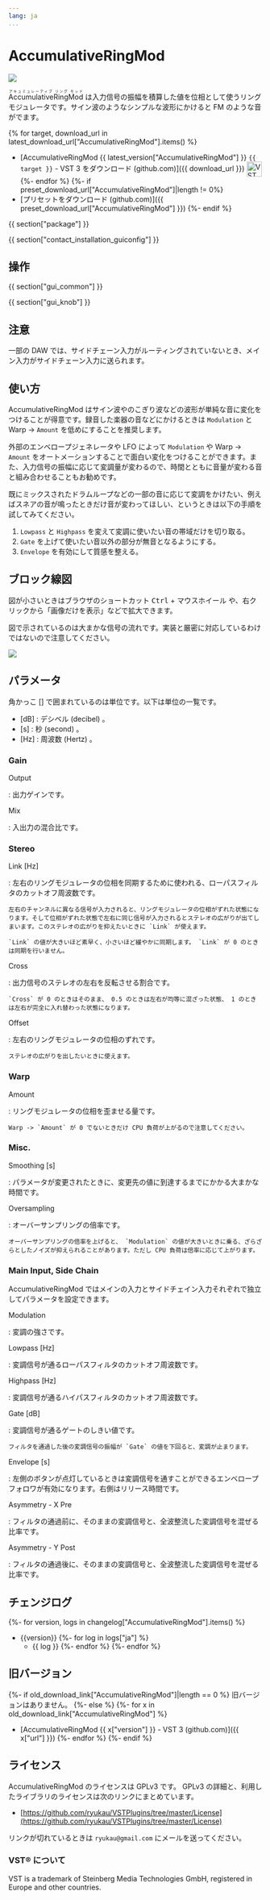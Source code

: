 ```yaml
---
lang: ja
...
```


# AccumulativeRingMod
![](img/AccumulativeRingMod.png)

<ruby>AccumulativeRingMod<rt>アキュミュレーティブ リング モッド</rt></ruby> は入力信号の振幅を積算した値を位相として使うリングモジュレータです。サイン波のようなシンプルな波形にかけると FM のような音がでます。

{% for target, download_url in latest_download_url["AccumulativeRingMod"].items() %}
- [AccumulativeRingMod {{ latest_version["AccumulativeRingMod"] }} `{{ target }}` - VST 3 をダウンロード (github.com)]({{ download_url }}) <img
  src="img/VST_Compatible_Logo_Steinberg_negative.svg"
  alt="VST compatible logo."
  width="30px"
  style="display: inline-block; vertical-align: middle;">
{%- endfor %}
{%- if preset_download_url["AccumulativeRingMod"]|length != 0%}
- [プリセットをダウンロード (github.com)]({{ preset_download_url["AccumulativeRingMod"] }})
{%- endif %}

{{ section["package"] }}

{{ section["contact_installation_guiconfig"] }}

## 操作
{{ section["gui_common"] }}

{{ section["gui_knob"] }}

## 注意
一部の DAW では、サイドチェーン入力がルーティングされていないとき、メイン入力がサイドチェーン入力に送られます。

## 使い方
AccumulativeRingMod はサイン波やのこぎり波などの波形が単純な音に変化をつけることが得意です。録音した楽器の音などにかけるときは `Modulation` と Warp -> `Amount` を低めにすることを推奨します。

外部のエンベロープジェネレータや LFO によって `Modulation` や Warp -> `Amount` をオートメーションすることで面白い変化をつけることができます。また、入力信号の振幅に応じて変調量が変わるので、時間とともに音量が変わる音と組み合わせることもお勧めです。

既にミックスされたドラムループなどの一部の音に応じて変調をかけたい、例えばスネアの音が鳴ったときだけ音が変わってほしい、というときは以下の手順を試してみてください。

1. `Lowpass` と `Highpass` を変えて変調に使いたい音の帯域だけを切り取る。
2. `Gate` を上げて使いたい音以外の部分が無音となるようにする。
3. `Envelope` を有効にして質感を整える。

## ブロック線図
図が小さいときはブラウザのショートカット <kbd>Ctrl</kbd> + <kbd>マウスホイール</kbd> や、右クリックから「画像だけを表示」などで拡大できます。

図で示されているのは大まかな信号の流れです。実装と厳密に対応しているわけではないので注意してください。

![](img/AccumulativeRingMod.svg)

## パラメータ
角かっこ \[\] で囲まれているのは単位です。以下は単位の一覧です。

- \[dB\] : デシベル (decibel) 。
- \[s\] : 秒 (second) 。
- \[Hz\] : 周波数 (Hertz) 。

### Gain
Output

:   出力ゲインです。

Mix

:   入出力の混合比です。

### Stereo
Link \[Hz\]

:   左右のリングモジュレータの位相を同期するために使われる、ローパスフィルタのカットオフ周波数です。

    左右のチャンネルに異なる信号が入力されると、リングモジュレータの位相がずれた状態になります。そして位相がずれた状態で左右に同じ信号が入力されるとステレオの広がりが出てしまいます。このステレオの広がりを抑えたいときに `Link` が使えます。

    `Link` の値が大きいほど素早く、小さいほど緩やかに同期します。 `Link` が 0 のときは同期を行いません。

Cross

:   出力信号のステレオの左右を反転させる割合です。

    `Cross` が 0 のときはそのまま、 0.5 のときは左右が均等に混ざった状態、 1 のときは左右が完全に入れ替わった状態になります。

Offset

:   左右のリングモジュレータの位相のずれです。

    ステレオの広がりを出したいときに使えます。

### Warp
Amount

:   リングモジュレータの位相を歪ませる量です。

    Warp -> `Amount` が 0 でないときだけ CPU 負荷が上がるので注意してください。

### Misc.
Smoothing \[s\]

:   パラメータが変更されたときに、変更先の値に到達するまでにかかる大まかな時間です。

Oversampling

:   オーバーサンプリングの倍率です。

    オーバーサンプリングの倍率を上げると、 `Modulation` の値が大きいときに乗る、ざらざらとしたノイズが抑えられることがあります。ただし CPU 負荷は倍率に応じて上がります。

### Main Input, Side Chain
AccumulativeRingMod ではメインの入力とサイドチェイン入力それぞれで独立してパラメータを設定できます。

Modulation

:   変調の強さです。

Lowpass \[Hz\]

:   変調信号が通るローパスフィルタのカットオフ周波数です。

Highpass \[Hz\]

:   変調信号が通るハイパスフィルタのカットオフ周波数です。

Gate \[dB\]

:   変調信号が通るゲートのしきい値です。

    フィルタを通過した後の変調信号の振幅が `Gate` の値を下回ると、変調が止まります。

Envelope \[s\]

:   左側のボタンが点灯しているときは変調信号を通すことができるエンベロープフォロワが有効になります。右側はリリース時間です。

Asymmetry - X Pre

:   フィルタの通過前に、そのままの変調信号と、全波整流した変調信号を混ぜる比率です。

Asymmetry - Y Post

:   フィルタの通過後に、そのままの変調信号と、全波整流した変調信号を混ぜる比率です。

## チェンジログ
{%- for version, logs in changelog["AccumulativeRingMod"].items() %}
- {{version}}
  {%- for log in logs["ja"] %}
  - {{ log }}
  {%- endfor %}
{%- endfor %}

## 旧バージョン
{%- if old_download_link["AccumulativeRingMod"]|length == 0 %}
旧バージョンはありません。
{%- else %}
  {%- for x in old_download_link["AccumulativeRingMod"] %}
- [AccumulativeRingMod {{ x["version"] }} - VST 3 (github.com)]({{ x["url"] }})
  {%- endfor %}
{%- endif %}

## ライセンス
AccumulativeRingMod のライセンスは GPLv3 です。 GPLv3 の詳細と、利用したライブラリのライセンスは次のリンクにまとめています。

- [https://github.com/ryukau/VSTPlugins/tree/master/License](https://github.com/ryukau/VSTPlugins/tree/master/License)

リンクが切れているときは `ryukau@gmail.com` にメールを送ってください。

### VST® について
VST is a trademark of Steinberg Media Technologies GmbH, registered in Europe and other countries.
